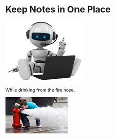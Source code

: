 
# Keep Notes in One Place

![robot icon](Media/robot.PNG)

While drinking from the fire hose.

![robot icon](Media/firehose.PNG)
